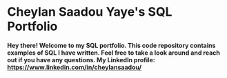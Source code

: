 # Cheylan Saadou Yaye's SQL Portfolio
**Hey there! Welcome to my SQL portfolio. This code repository contains examples of SQL I have written. Feel free to take a look around and reach out if you have any questions. My LinkedIn profile: https://www.linkedin.com/in/cheylansaadou/**
